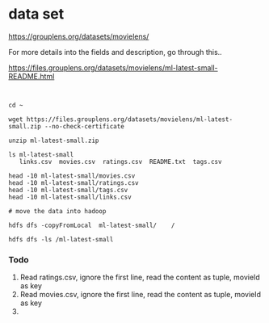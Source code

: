 # data set 


https://grouplens.org/datasets/movielens/

For more details into the fields and description, go through this..

https://files.grouplens.org/datasets/movielens/ml-latest-small-README.html
```


cd ~

wget https://files.grouplens.org/datasets/movielens/ml-latest-small.zip --no-check-certificate

unzip ml-latest-small.zip

ls ml-latest-small
   links.csv  movies.csv  ratings.csv  README.txt  tags.csv
   
head -10 ml-latest-small/movies.csv
head -10 ml-latest-small/ratings.csv
head -10 ml-latest-small/tags.csv
head -10 ml-latest-small/links.csv

# move the data into hadoop

hdfs dfs -copyFromLocal  ml-latest-small/    /

hdfs dfs -ls /ml-latest-small

```

### Todo

1. Read ratings.csv, ignore the first line, read the content as tuple, movieId as key
2. Read movies.csv, ignore the first line, read the content as tuple, movieId as key
3. 

